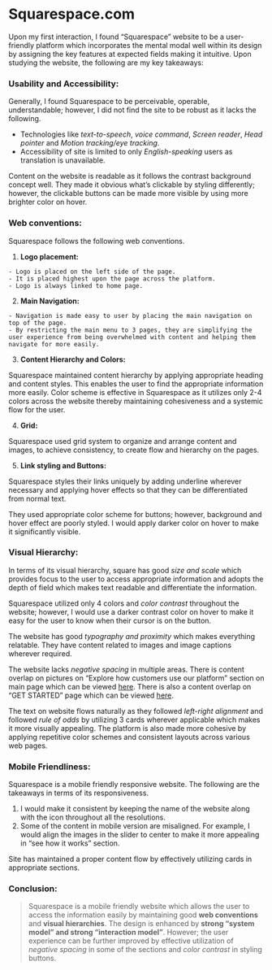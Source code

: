 # Squarespace.com

Upon my first interaction, I found “Squarespace” website to be a user-friendly platform which incorporates the mental modal well within its design by assigning the key features at expected fields making it intuitive. Upon studying the website, the following are my key takeaways:

### Usability and Accessibility:

Generally, I found Squarespace to be perceivable, operable, understandable; however, I did not find the site to be robust as it lacks the following.

  - Technologies like *text-to-speech*, *voice command*, *Screen reader*, *Head pointer* and *Motion tracking/eye tracking*.
  - Accessibility of site is limited to only *English-speaking* users as translation is unavailable.

Content on the website is readable as it follows the contrast background concept well. They made it obvious what’s clickable by styling differently; however, the clickable buttons can be made more visible by using more brighter color on hover.

### Web conventions: 

Squarespace follows the following web conventions.

  1. **Logo placement:** 

    - Logo is placed on the left side of the page.
    - It is placed highest upon the page across the platform.
    - Logo is always linked to home page.

  2. **Main Navigation:**

    - Navigation is made easy to user by placing the main navigation on top of the page.
    - By restricting the main menu to 3 pages, they are simplifying the user experience from being overwhelmed with content and helping them navigate for more easily.

  3. **Content Hierarchy and Colors:**

  Squarespace maintained content hierarchy by applying appropriate heading and content styles. This enables the user to find the appropriate information more easily.
  Color scheme is effective in Squarespace as it utilizes only 2-4 colors across the website thereby maintaining cohesiveness and a systemic flow for the user.

  4. **Grid:**

  Squarespace used grid system to organize and arrange content and images, to achieve consistency, to create flow and hierarchy on the pages.

  5. **Link styling and Buttons:**

  Squarespace styles their links uniquely by adding underline wherever necessary and applying hover effects so that they can be differentiated from normal text.

  They used appropriate color scheme for buttons; however, background and hover effect are poorly styled. I would apply darker color on hover to make it significantly visible.

### Visual Hierarchy:

In terms of its visual hierarchy, square has good *size and scale* which provides focus to the user to access appropriate information and adopts the depth of field which makes text readable and differentiate the information.

Squarespace utilized only 4 colors and *color contrast* throughout the website; however, I would use a darker contrast color on hover to make it easy for the user to know when their cursor is on the button.

The website has good *typography and proximity* which makes everything relatable. They have content related to images and image captions wherever required.

The website lacks *negative spacing* in multiple areas. There is content overlap on pictures on “Explore how customers use our platform” section on main page which can be viewed [here](https://www.squarespace.com/). There is also a content overlap on “GET STARTED” page which can be viewed [here](https://www.squarespace.com/templates).

The text on website flows naturally as they followed *left-right alignment* and followed *rule of odds* by utilizing 3 cards wherever applicable which makes it more visually appealing. The platform is also made more cohesive by applying repetitive color schemes and consistent layouts across various web pages.

### Mobile Friendliness:

Squarespace is a mobile friendly responsive website. The following are the takeaways in terms of its responsiveness.

  1.	I would make it consistent by keeping the name of the website along with the icon throughout all the resolutions.
  2.	Some of the content in mobile version are misaligned. For example, I would align the images in the slider to center to make it more appealing in “see how it works” section.

Site has maintained a proper content flow by effectively utilizing cards in appropriate sections.

### Conclusion:

>Squarespace is a mobile friendly website which allows the user to access the information easily by maintaining good **web conventions** and **visual hierarchies**. The design is enhanced by **strong “system model” and strong “interaction model”**. However; the user experience can be further improved by effective utilization of *negative spacing* in some of the sections and *color contrast* in styling buttons.